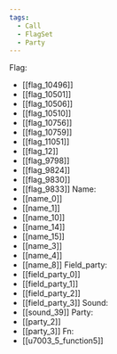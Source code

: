 ```yaml
---
tags:
  - Call
  - FlagSet
  - Party
---
```

Flag:
- [[flag_10496]]
- [[flag_10501]]
- [[flag_10506]]
- [[flag_10510]]
- [[flag_10756]]
- [[flag_10759]]
- [[flag_11051]]
- [[flag_12]]
- [[flag_9798]]
- [[flag_9824]]
- [[flag_9830]]
- [[flag_9833]]
Name:
- [[name_0]]
- [[name_1]]
- [[name_10]]
- [[name_14]]
- [[name_15]]
- [[name_3]]
- [[name_4]]
- [[name_8]]
Field_party:
- [[field_party_0]]
- [[field_party_1]]
- [[field_party_2]]
- [[field_party_3]]
Sound:
- [[sound_39]]
Party:
- [[party_2]]
- [[party_3]]
Fn:
- [[u7003_5_function5]]
